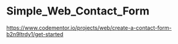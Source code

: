 # Simple_Web_Contact_Form
https://www.codementor.io/projects/web/create-a-contact-form-b2n9ltrdy1/get-started
